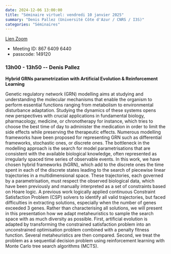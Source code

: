 ```yaml
---
date: 2024-12-06 13:00:00
title: "Séminaire virtuel: vendredi 10 janvier 2025"
summary: "Denis Pallez (Université Côte d'Azur / CNRS / I3S)"
categories: "Séminaires"
---
```



[Lien Zoom](https://u-bordeaux-fr.zoom.us/j/86764096440?pwd=b01qOG04RTMvRWNOVHBYR1ZIbkVaUT09)
* Meeting ID: 867 6409 6440
* passcode: 149120 


### 13h00 - 13h50 -- Denis Pallez

**Hybrid GRNs parametrization with Artificial Evolution & Reinforcement Learning**

Genetic regulatory network (GRN) modelling aims at studying and understanding the molecular mechanisms that enable the organism to perform essential functions ranging from metabolism to environmental disturbance adaptation. Studying the dynamics of these systems opens new perspectives with crucial applications in fundamental biology, pharmacology, medicine, or chronotherapy for instance, which tries to choose the best time of day to administer the medication in order to limit the side effects while preserving the therapeutic effects. Numerous modelling frameworks have been proposed for representing GRN such as differential frameworks, stochastic ones, or discrete ones. The bottleneck in the modelling approach is the search for model parametrisations that are consistent with the available biological knowledge, often represented as irregularly spaced time series of observable events. In this work, we have chosen hybrid frameworks (hGRN), which add to the discrete ones the time spent in each of the discrete states leading to the search of piecewise linear trajectories in a multidimensional space. These trajectories, each governed by a parametrisation, must respect the observed biological data, which have been previously and manually interpreted as a set of constraints based on Hoare logic. A previous work logically applied continuous Constraint Satisfaction Problem (CSP) solvers to identify all valid trajectories, but faced difficulties in extracting solutions, especially when the number of genes exceeded 3 genes. Rather than characterising all solutions, we will present in this presentation how we adapt metaheuristics to sample the search space with as much diversity as possible. First, artificial evolution is adapted by transforming the constrained satisfaction problem into an unconstrained optimisation problem combined with a penalty fitness function. Several metaheuristics are then compared. Second, we treat the problem as a sequential decision problem using reinforcement learning with Monte Carlo tree search algorithms (MCTS).
